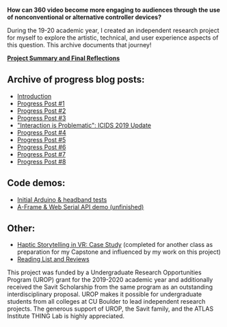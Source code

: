 **How can 360 video become more engaging to audiences through the use of nonconventional or alternative controller devices?**

During the 19-20 academic year, I created an independent research project for myself to explore the artistic, technical, and user experience aspects of this question. This archive documents that journey!

**[Project Summary and Final Reflections](./hapticmotifs/hmfinal.md)**

## Archive of progress blog posts:

* [Introduction](./hapticmotifs/hmpp0.md)
* [Progress Post #1](./hapticmotifs/hmpp1.md)
* [Progress Post #2](./hapticmotifs/hmpp2.md)
* [Progress Post #3](./hapticmotifs/hmpp3.md)
* ["Interaction is Problematic": ICIDS 2019 Update](./hapticmotifs/hmicids.md)
* [Progress Post #4](./hapticmotifs/hmpp4.md)
* [Progress Post #5](./hapticmotifs/hmpp5.md)
* [Progress Post #6](./hapticmotifs/hmpp6.md)
* [Progress Post #7](./hapticmotifs/hmpp7.md)
* [Progress Post #8](./hapticmotifs/hmpp8.md)

## Code demos:
* [Initial Arduino & headband tests](./hapticmotifs/hmpp6.md)
* [A-Frame & Web Serial API demo (unfinished)](https://github.com/tiny-martian/tiny-martian.github.io/tree/master/haptic-motifs)

## Other:

* [Haptic Storytelling in VR: Case Study](https://docs.google.com/document/d/1DYNdV5aFa_ElzzqfPAxN3j14DIxeCL8B87GQLjYEYuQ/edit?usp=sharing) (completed for another class as preparation for my Capstone and influenced by my work on this project)
* [Reading List and Reviews](./hapticmotifs/hmrr.md)

This project was funded by a Undergraduate Research Opportunities Program (UROP) grant for the 2019-2020 academic year and additionally received the Savit Scholarship from the same program as an outstanding interdisciplinary proposal. UROP makes it possible for undergraduate students from all colleges at CU Boulder to lead independent research projects. The generous support of UROP, the Savit family, and the ATLAS Institute THING Lab is highly appreciated.
